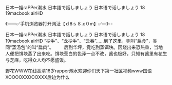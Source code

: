 日本一姐raPPer潮水
日本語で話しましょう
日本语で话しましょう
18 19macbook airHD


《——✅手机浏览器打开网沚【ｄ8ｓ８.c０m】✅—》--

日本一姐raPPer潮水
日本語で話しましょう
日本语で话しましょう
18 19macbook airHD
“抄手”、“龙抄手”、“云吞”……到了这里，则叫“扁食”，类同“蒸汤包”的叫“扁肉”。
　　后到华坪，竟吃到蒸饵块。因烧出来恐热重，当地人便把饵块蒸了出来吃。饵块莹白的色泽一点不改，酱也极好，只知有酱里有花生与芝麻，吃得众人均不愿盛饭。





野花WWW在线高清16岁rapper潮水欢迎你们天下第一社区视频www国语XOOOOXXOOOXXX后边为什么
